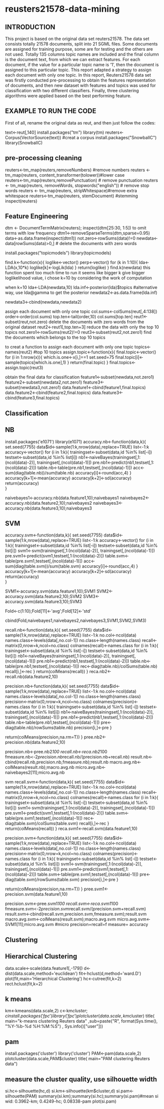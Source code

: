# reusters21578-data-mining
INTRODUCTION
--------------
This project is based on the original data set reuters21578. The data set consists totally 21578 documents, split into 21 SGML files. Some documents are assigned for training purpose, some are for testing and the others are not used. Totally 135 columns topic names are included and the final column is the document text, from which we can extract features. For each document, if the value for a particular topic name is ‘1’, then the document is assigned to this particular topic. This report adapted a strategy to assign each document with only one topic. In this report, Reuters21578 data set was firstly conducted pre-processing to obtain the features representation of documents, and then new dataset with features and topics was used for classification with two different classifiers. Finally, three clustering algorithms were applied based on the best performing feature.

EXAMPLE TO RUN THE CODE
------------
First of all, rename the original data as reut, and then just follow the codes:

text<-reut[,140]
install.packages("tm")
library(tm)
reuters<- Corpus(VectorSource(text)) #creat a corpus
install.packages("SnowballC")
library(SnowballC)

pre-processing cleaning
----------
reuters<-tm_map(reuters,removeNumbers) #remove numbers
reuters <- tm_map(reuters, content_transformer(tolower))#lower case  
reuters<-tm_map(reuters,removePunctuation) # remove punctuation
reuters <- tm_map(reuters, removeWords, stopwords("english")) # remove stop words
reuters <- tm_map(reuters, stripWhitespace)#remove extra whitespace
reuters<-tm_map(reuters, stemDocument)  #stemming
inspect(reuters)

Feature Engineering
---------------------
dtm <- DocumentTermMatrix(reuters);
inspect(dtm[25:30, 1:5])
to omit terms with low frequency
dtm1<-removeSparseTerms(dtm,sparse=0.95)
data<-as.data.frame(inspect(dtm1))
not.zero<-rowSums(data)!=0
newdata<-data[rowSums(data)>0,] # delete the documents with zero words

install.packages("topicmodels")
library(topicmodels)

find.k<-function(x){
  loglike<-vector()
  perp<-vector()
  for (k in 1:10){
  lda<-LDA(x,10*k)
  loglike[k]<-logLik(lda)
  }
  return(loglike)
}
find.k(newdata)
this function spent too much time to run
it seems like bigger k give bigger loglikelihood value, 
i chose k=10 by considering the work of computation 

when k=10
lda<-LDA(newdata,10)
lda.inf<-posterior(lda)$topics #alternative way, use lda@gamma to get the posterior
newdata2<-as.data.frame(lda.inf) 

newdata3<-cbind(newdata,newdata2)

assign each document with only one topic
col.sums<-colSums(reut[,4:138])
order<-order(col.sums)
top.ten<-tail(order,10)
col.sums[top.ten]
reut1<-subset(reut,not.zero)   delete the documents with zero words from the original dataset
reut2<-reut1[,top.ten+3] reduce the data with only the top 10 topics
not.zero1<-rowSums(reut2)!=0
reut3<-subset(reut2,not.zero1)  find the documents which belongs to the top 10 topics
    
to creat a function to assign each document with only one topic
topics<-names(reut2) #top 10 topics
assign.topic<-function(x){
  final.topic<-vector()
  for (i in 1:nrow(x)){
    which.is.one<-x[i,]==1
    set.seed=75
    final.topic[i]<-sample(topics[which.is.one],1)
  }
  return(final.topic)
}
final.topics<-assign.topic(reut3)

 obtain the final data for classification
feature1<-subset(newdata,not.zero1)
feature2<-subset(newdata2,not.zero1)
feature3<-subset(newdata3,not.zero1)
data.feature1<-cbind(feature1,final.topics)
data.feature2<-cbind(feature2,final.topics)
data.feature3<-cbind(feature3,final.topics)


Classification
----------------

NB
---
install.packages('e1071')
library(e1071)
accuracy.nb<-function(data,k){
  set.seed(7755)
  data$id<-sample(1:k,nrow(data),replace=TRUE)
  list<-1:k
  accuracy<-vector()
  for (i in 1:k){
    trainingset<-subset(data,id %in% list[-i])
    testset<-subset(data,id %in% list[i])
    nb1<-naiveBayes(trainingset[,1:(ncol(data)-2)], trainingset[,(ncol(data)-1)])
    pre.nb1<-predict(nb1,testset[,1:(ncol(data)-2)])
    table.nb<-table(pre.nb1,testset[,(ncol(data)-1)])
    acc<-sum(diag(table.nb))/sum(table.nb)
    accuracy[i]<-round(acc,4)
  }
  accuracy[k+1]<-mean(accuracy)
  accuracy[k+2]<-sd(accuracy)
  return(accuracy)  
}

naivebayes1<-accuracy.nb(data.feature1,10);naivebayes1
naivebayes2<-accuracy.nb(data.feature2,10);naivebayes2
naivebayes3<-accuracy.nb(data.feature3,10);naivebayes3

SVM
---
accuracy.svm<-function(data,k){
  set.seed(7755)
  data$id<-sample(1:k,nrow(data),replace=TRUE)
  list<-1:k
  accuracy<-vector()
  for (i in 1:k){
    trainingset<-subset(data,id %in% list[-i])
    testset<-subset(data,id %in% list[i])
    svm1<-svm(trainingset[,1:(ncol(data)-2)], trainingset[,(ncol(data)-1)])
    pre.svm1<-predict(svm1,testset[,1:(ncol(data)-2)])
    table.svm<-table(pre.svm1,testset[,(ncol(data)-1)])
    acc<-sum(diag(table.svm))/sum(table.svm)
    accuracy[i]<-round(acc,4)
  }
  accuracy[k+1]<-mean(accuracy)
  accuracy[k+2]<-sd(accuracy)
  return(accuracy)  
}

SVM1<-accuracy.svm(data.feature1,10);SVM1
SVM2<-accuracy.svm(data.feature2,10);SVM2
SVM3<-accuracy.svm(data.feature3,10);SVM3

Fold<-c(1:10);Fold[11]<-'avg';Fold[12]<-'std'


cbind(Fold,naivebayes1,naivebayes2,naivebayes3,SVM1,SVM2,SVM3)

recall.nb<-function(data,k){
  set.seed(7755)
  data$id<-sample(1:k,nrow(data),replace=TRUE)
  list<-1:k
  no.col<-ncol(data)
  names.class<-levels(data[,no.col-1])
  no.class<-length(names.class)
  recall<-matrix(0,nrow=k,ncol=no.class)
  colnames(recall)<-names.class
  for (i in 1:k){
    trainingset<-subset(data,id %in% list[-i])
    testset<-subset(data,id %in% list[i])
    nb1<-naiveBayes(trainingset[,1:(ncol(data)-2)], trainingset[,(ncol(data)-1)])
    pre.nb1<-predict(nb1,testset[,1:(ncol(data)-2)])
    table.nb<-table(pre.nb1,testset[,(ncol(data)-1)])
    rec<-diag(table.nb)/colSums(table.nb)
    recall[i,]<-rec
  }
  return(colMeans(recall))
}
reca.nb2<-recall.nb(data.feature2,10)

precision.nb<-function(data,k){
  set.seed(7755)
  data$id<-sample(1:k,nrow(data),replace=TRUE)
  list<-1:k
  no.col<-ncol(data)
  names.class<-levels(data[,no.col-1])
  no.class<-length(names.class)
  precision<-matrix(0,nrow=k,ncol=no.class)
  colnames(precision)<-names.class
  for (i in 1:k){
    trainingset<-subset(data,id %in% list[-i])
    testset<-subset(data,id %in% list[i])
    nb1<-naiveBayes(trainingset[,1:(ncol(data)-2)], trainingset[,(ncol(data)-1)])
    pre.nb1<-predict(nb1,testset[,1:(ncol(data)-2)])
    table.nb<-table(pre.nb1,testset[,(ncol(data)-1)])
    pre<-diag(table.nb)/rowSums(table.nb)
    precision[i,]<-pre
  }

  return(colMeans(precision,na.rm=T))
}
pree.nb2<-precision.nb(data.feature2,10)

precision.nb<-pree.nb2*100
recall.nb<-reca.nb2*100
fmeasure.nb<-2*precision.nb*recall.nb/(precision.nb+recall.nb)
result.nb<-cbind(recall.nb,precision.nb,fmeasure.nb);result.nb 
macro.avg.nb<-colMeans(result.nb);macro.avg.nb
micro.avg.nb<-naivebayes2[11];micro.avg.nb 


svm
recall.svm<-function(data,k){
  set.seed(7755)
  data$id<-sample(1:k,nrow(data),replace=TRUE)
  list<-1:k
  no.col<-ncol(data)
  names.class<-levels(data[,no.col-1])
  no.class<-length(names.class)
  recall<-matrix(0,nrow=k,ncol=no.class)
  colnames(recall)<-names.class
  for (i in 1:k){
    trainingset<-subset(data,id %in% list[-i])
    testset<-subset(data,id %in% list[i])
    svm1<-svm(trainingset[,1:(ncol(data)-2)], trainingset[,(ncol(data)-1)])
    pre.svm1<-predict(svm1,testset[,1:(ncol(data)-2)])
    table.svm<-table(pre.svm1,testset[,(ncol(data)-1)])
    rec<-diag(table.svm)/colSums(table.svm)
    recall[i,]<-rec
  }
  return(colMeans(recall))
}
reca.svm1<-recall.svm(data.feature1,10)

precision.svm<-function(data,k){
  set.seed(7755)
  data$id<-sample(1:k,nrow(data),replace=TRUE)
  list<-1:k
  no.col<-ncol(data)
  names.class<-levels(data[,no.col-1])
  no.class<-length(names.class)
  precision<-matrix(0,nrow=k,ncol=no.class)
  colnames(precision)<-names.class
  for (i in 1:k){
    trainingset<-subset(data,id %in% list[-i])
    testset<-subset(data,id %in% list[i])
    svm1<-svm(trainingset[,1:(ncol(data)-2)], trainingset[,(ncol(data)-1)])
    pre.svm1<-predict(svm1,testset[,1:(ncol(data)-2)])
    table.svm<-table(pre.svm1,testset[,(ncol(data)-1)])
    pre<-diag(table.svm)/rowSums(table.svm)
    precision[i,]<-pre
  }
 
  return(colMeans(precision,na.rm=T))
}
pree.svm1<-precision.svm(data.feature1,10)

precision.svm<-pree.svm1*100
recall.svm<-reca.svm1*100
fmeasure.svm<-2*precision.svm*recall.svm/(precision.svm+recall.svm)
result.svm<-cbind(recall.svm,precision.svm,fmeasure.svm);result.svm 
macro.avg.svm<-colMeans(result.svm);macro.avg.svm
micro.avg.svm<-SVM1[11];micro.avg.svm #micro precision=recall=f measure= accuracy




Clustering
---------------

Hierarchical Clustering 
----
data.scale<-scale(data.feature1[,-179])
d<-dist(data.scale,method='euclidean')
fit<-hclust(d,method='ward.D')
plot(fit,main='Hierarchical Clustering') 
hc<-cutree(fit,k=2) 
rect.hclust(fit,k=2) 

k means
----
km<-kmeans(data.scale,2)
c<-km$cluster;c
install.packages('fpc')
library('fpc')
plotcluster(data.scale,km$cluster)
title( main="k-means clustering Reuters data"
       ,sub=paste("R", format(Sys.time(), "%Y-%b-%d %H:%M:%S")
                  , Sys.info()["user"])) 

pam
-----
install.packages('cluster')
library('cluster')
PAM<-pam(data.scale,2)
plotcluster(data.scale,PAM$cluster)
title( main="PAM clustering Reuters data")

measure the cluster quality, use silhouette width
----
si.hc<-silhouette(hc,d)
si.km<-silhouette(km$cluster,d)
si.pam<-silhouette(PAM)
summary(si.km);summary(si.hc);summary(si.pam)#mean si wid: 0.3962-km; 0.4249-hc;  0.08338-pam
plot(si.pam)
